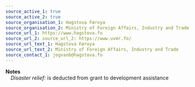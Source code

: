 ```yaml
---
source_active_1: true
source_active_2: true
source_organisation_1: Hagstova Føroya
source_organisation_2: Ministry of Foreign Affairs, Industry and Trade
source_url_1: https://www.hagstova.fo
source_url_2: source_url_2: https://www.uvmr.fo/
source_url_text_1: Hagstova Føroya
source_url_text_2: Ministry of Foreign Affairs, Industry and Trade
source_contact_1: jogvanb@hagstova.fo
---
```

**Notes**  
 *Disaster relief:* is deducted from grant to development assistance  
